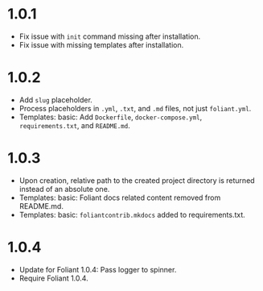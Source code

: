 # 1.0.1

-   Fix issue with `init` command missing after installation.
-   Fix issue with missing templates after installation.


# 1.0.2

-   Add `slug` placeholder.
-   Process placeholders in `.yml`, `.txt`, and `.md` files, not just `foliant.yml`.
-   Templates: basic: Add `Dockerfile`, `docker-compose.yml`, `requirements.txt`, and `README.md`.


# 1.0.3

-   Upon creation, relative path to the created project directory is returned instead of an absolute one.
-   Templates: basic: Foliant docs related content removed from README.md.
-   Templates: basic: `foliantcontrib.mkdocs` added to requirements.txt.


# 1.0.4

-   Update for Foliant 1.0.4: Pass logger to spinner.
-   Require Foliant 1.0.4.
